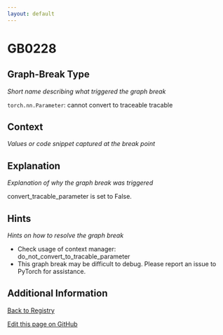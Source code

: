 ```yaml
---
layout: default
---
```

# GB0228

## Graph-Break Type
*Short name describing what triggered the graph break*

`torch.nn.Parameter`: cannot convert to traceable tracable

## Context
*Values or code snippet captured at the break point*



## Explanation
*Explanation of why the graph break was triggered*

convert_tracable_parameter is set to False.

## Hints
*Hints on how to resolve the graph break*

- Check usage of context manager: do_not_convert_to_tracable_parameter
- This graph break may be difficult to debug. Please report an issue to PyTorch for assistance.


## Additional Information

<!-- ADDITIONAL INFORMATION START - Add custom information below this line -->

<!-- ADDITIONAL INFORMATION END -->

[Back to Registry](../index.html)

[Edit this page on GitHub](https://github.com/pytorch-labs/compile-graph-break-site/edit/main/docs/gb/gb0228.md)

